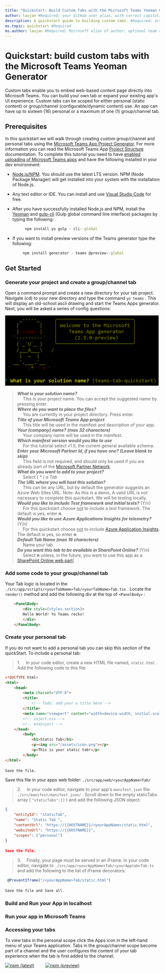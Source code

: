 ```yaml
---
title: "Quickstart: Build Custom Tabs with the Microsoft Teams Yeoman Generator" #Required; page title displayed in search results. Include the word "quickstart". Include the brand.
author: laujan #Required; your GitHub user alias, with correct capitalization.
description: A quickstart guide to building custom tabs. #Required; article description that is displayed in search results. Include the word "quickstart".
ms.topic: quickstart #Required
ms.author: laujan #Required; Microsoft alias of author; optional team alias.
---
```

# Quickstart: build custom tabs with the Microsoft Teams Yeoman Generator

Custom tabs enable you to embed web-based content page directly into Microsoft Teams. You can build your own tab or expand your existing app's UI experience. Custom tabs can be scoped for either personal (static content) or group/channel (configurable/dynamic content) use. An app can have up to sixteen (16) personal or a maximum of one (1) group/channel tab.

## Prerequisites

In this quickstart we will walk through creating custom group/channel and personal tabs using the [Microsoft Teams App Project Generator](https://github.com/OfficeDev/generator-teams). For more information you can read the Microsoft Teams App [Project Structure](https://github.com/OfficeDev/generator-teams/wiki/Project-Structure) documentation. To complete this tutorial you need to have [enabled uploading of Microsoft Teams apps](https://docs.microsoft.com/en-us/MicrosoftTeams/enable-features-office-365) and have the following installed in your dev environment:

- [Node.js/NPM](https://nodejs.org/en/). You should use the latest LTS version. NPM (Node Package Manager) will get installed into your system with the installation of Node.js.

- Any text editor or IDE. You can install and use [Visual Studio Code](https://code.visualstudio.com/download) for free.

- After you have successfully installed Node.js and NPM, install the [Yeoman](https://yeoman.io/) and [gulp-cli](https://www.npmjs.com/package/gulp-cli) (Gulp global command line interface) packages by typing the following:

```cmd
         npm install yo gulp - cli--global
```

- If you want to install preview versions of the Teams generator type the following:

```cmd
        npm install generator - teams @preview--global
```

## Get Started

### Generate your project and create a group/channel tab

Open a command prompt and create a new directory for your tab project. Navigate (cd) to your new directory and type the command `yo teams` . This will display an old-school ascii drawing and start the Teams Apps generator. Next, you will be asked a series of config questions:

<img src="./TeamsTabScreen.png/" alt="generator opening screenshot" width="500">

> ***What is your solution name?*** <br>&emsp; This is your project name. You can accept the suggested name by pressing enter.<br>***Where do you want to place the files?*** <br>&emsp; You are currently in your project directory. Press enter.<br>***Title of your Microsoft Teams App project*** <br>&emsp; This title will be used in the manifest and description of your app. <br>***Your (company) name? (max 32 characters)*** <br>&emsp; Your company name will be used in the manifest.<br>***Which manifest version would you like to use*** <br>&emsp; For this tutorial select v1.5, the current general available schema.<br>***Enter your Microsoft Partner Id, if you have one? (Leave blank to skip)*** <br> &emsp; This field is not required, and should only be used if you are already part of the [Microsoft Partner Network](https://partner.microsoft.com).<br>***What do you want to add to your project?*** <br>&emsp; Select *( \* ) a Tab*<br>***The URL where you will host this solution?***  <br>&emsp; This can be any URL, but by default the generator suggests an Azure Web Sites URL. Note: As this is a demo, A valid URL is not necessary to complete this quickstart. We will be testing locally.<br>***Would you like to include Test framework and initial tests?*** (Y/n) <br>&emsp; For this quickstart choose <u>not</u> to include a test framework. The default is yes; enter **n**.<br>***Would you like to use Azure Applications Insights for telemetry?*** (Y/n) <br>&emsp; For this quickstart choose <u>not</u> to include [Azure Application Insights](https://docs.microsoft.com/azure/azure-monitor/app/app-insights-overview). The default is yes, so enter **n**.<br>***Default Tab Name (max 16 characters)*** <br>&emsp; Name your tab.<br>***Do you want this tab to be available in SharePoint Online?*** (Y/n) <br>&emsp; Select **n** unless, in the future, you want to use this app as a [SharePoint Online web part](https://docs.microsoft.com/microsoftteams/platform/concepts/tabs/tabs-in-sharepoint)|

### Add some code to your group/channel tab

Your Tab logic is located in the `./src/app/scripts/<yourTabName>Tab/<yourTabName>Tab.tsx` . Locate the `render()` method and add the following div at the top of `<PanelBody>` :

```html
    <PanelBody>
        <div style={styles.section}>
        Hello World! Yo Teams rocks!
        </div>
    </PanelBody>
```

### Create your personal tab

If you do not want to add a personal tab you can skip this section of the quickStart. To include a personal tab:

> 1.&emsp; In your code editor, create a new HTML file named, `static.html` .  Add the following code to this file:

```html
<!DOCTYPE html>
<html>
    <head>
        <meta charset="UTF-8">
        <title>
            <!-- Todo: add your a title here -->
        </title>
        <meta name="viewport" content="width=device-width, initial-scale=1.0">
        <!-- inject:css -->
        <!-- endinject -->
    </head>
        <body>
            <h1>Static Tab</h1>
            <p><img src="/assets/icon.png"></p>
            <p>This is your static tab!</p>
        </body>
</html>

Save the file.
```

Save this file  in your apps web folder: `./src/app/web/<yourAppName>Tab/ ` 

> 2.&emsp; In your code editor, navigate to your app's `manifest.json` file: `./src/manifest/manifest.json/` . Scroll down to the empty staticTabs array ( `"staticTabs":[]` ) and add the following JSON object:

```json
{
    "entityId": "staticTab",
    "name": "Static Tab ",
    "contentUrl": "https://{{HOSTNAME}}/<yourAppName>/static.html",
    "websiteUrl": "https://{{HOSTNAME}}",
    "scopes": ["personal"]
}

Save the file.
```

> 3.&emsp; Finally, your page must be served in an iFrame. In your code editor, navigate to `./src/app/<yourAppName>Tab/<yourApptab>Tab.ts` and add the following to the list of iFrame decorators:

```typescript
 @PreventIframe("/<yourAppName>Tab/static.html")

Save the file and Save all.
```

### Build and Run your App in localhost

### Run your app in Microsoft Teams

### Accessing your tabs

To view tabs in the personal scope click the Apps icon in the left-hand menu of your Teams application. Tabs in the group/channel scope become part of a channel and the user configures the content of your tab experience when the tab is first added to the channel.

<footer>

[![npm (latest)](https://img.shields.io/npm/v/generator-teams/latest.svg)](https://www.npmjs.com/package/generator-teams)&emsp; &emsp; [![npm (preview)](https://img.shields.io/npm/v/generator-teams/preview.svg)](https://www.npmjs.com/package/generator-teams)

</footer>